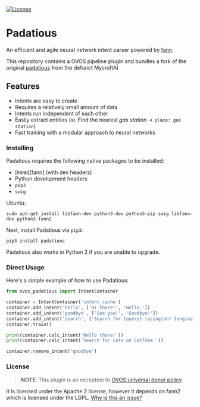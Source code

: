 [![License](https://img.shields.io/badge/License-Apache%202.0-blue.svg)](LICENSE.md) 
# Padatious

An efficient and agile neural network intent parser powered by [fann](https://github.com/libfann/fann).

This repository contains a OVOS pipeline plugin and bundles a fork of the original [padatious](https://github.com/MycroftAI/padatious) from the defunct MycroftAI

## Features

 - Intents are easy to create
 - Requires a relatively small amount of data
 - Intents run independent of each other
 - Easily extract entities (ie. Find the nearest *gas station* -> `place: gas station`)
 - Fast training with a modular approach to neural networks


### Installing

Padatious requires the following native packages to be installed:

 - [`FANN`][fann] (with dev headers)
 - Python development headers
 - `pip3`
 - `swig`

Ubuntu:

```
sudo apt-get install libfann-dev python3-dev python3-pip swig libfann-dev python3-fann2
```

Next, install Padatious via `pip3`:

```
pip3 install padatious
```
Padatious also works in Python 2 if you are unable to upgrade.

### Direct Usage

Here's a simple example of how to use Padatious:

```Python
from ovos_padatious import IntentContainer

container = IntentContainer('intent_cache')
container.add_intent('hello', ['Hi there!', 'Hello.'])
container.add_intent('goodbye', ['See you!', 'Goodbye!'])
container.add_intent('search', ['Search for {query} (using|on) {engine}.'])
container.train()

print(container.calc_intent('Hello there!'))
print(container.calc_intent('Search for cats on CatTube.'))

container.remove_intent('goodbye')
```

### License

> **NOTE**: This plugin is an exception to [OVOS universal donor policy](https://openvoiceos.github.io/ovos-technical-manual/license/)

It is licensed under the Apache 2 license, however it depends on fann2 which is licensed under the LGPL. [Why is this an issue?](https://softwareengineering.stackexchange.com/questions/119436/what-does-gpl-with-classpath-exception-mean-in-practice/326325#326325)
